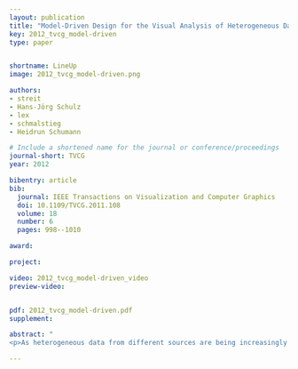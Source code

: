 ```yaml
---
layout: publication
title: "Model-Driven Design for the Visual Analysis of Heterogeneous Data "
key: 2012_tvcg_model-driven
type: paper


shortname: LineUp
image: 2012_tvcg_model-driven.png

authors:
- streit
- Hans-Jörg Schulz
- lex
- schmalstieg
- Heidrun Schumann

# Include a shortened name for the journal or conference/proceedings
journal-short: TVCG
year: 2012

bibentry: article
bib:
  journal: IEEE Transactions on Visualization and Computer Graphics
  doi: 10.1109/TVCG.2011.108
  volume: 18
  number: 6
  pages: 998--1010

award:

project:

video: 2012_tvcg_model-driven_video
preview-video: 


pdf: 2012_tvcg_model-driven.pdf
supplement:

abstract: "
<p>As heterogeneous data from different sources are being increasingly linked, it becomes difficult for users to understand how the data are connected, to identify what means are suitable to analyze a given data set, or to find out how to proceed for a given analysis task. We target this challenge with a new model-driven design process that effectively codesigns aspects of data, view, analytics, and tasks. We achieve this by using the workflow of the analysis task as a trajectory through data, interactive views, and analytical processes. The benefits for the analysis session go well beyond the pure selection of appropriate data sets and range from providing orientation or even guidance along a preferred analysis path to a potential overall speedup, allowing data to be fetched ahead of time. We illustrate the design process for a biomedical use case that aims at determining a treatment plan for cancer patients from the visual analysis of a large, heterogeneous clinical data pool. As an example for how to apply the comprehensive design approach, we present Stack’n’flip, a sample implementation which tightly integrates visualizations of the actual data with a map of available data sets, views, and tasks, thus capturing and communicating the analytical workflow through the required data sets.</p>"

---
```

